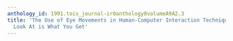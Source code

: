 ```yaml
---
anthology_id: 1991.tois_journal-ir0anthology0volumeA9A2.3
title: 'The Use of Eye Movements in Human-Computer Interaction Techniques: What You
  Look At is What You Get'
---
```

